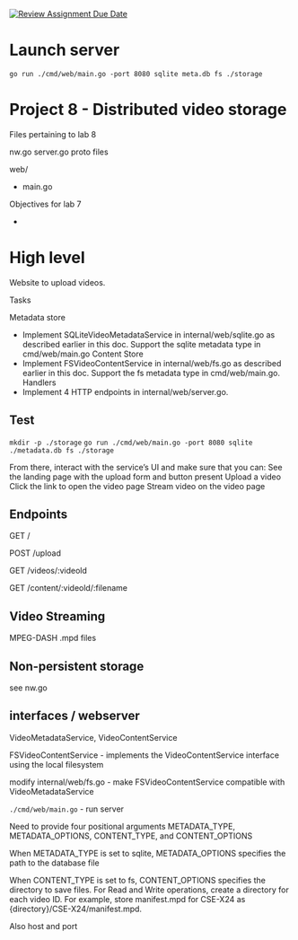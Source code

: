 [![Review Assignment Due Date](https://classroom.github.com/assets/deadline-readme-button-22041afd0340ce965d47ae6ef1cefeee28c7c493a6346c4f15d667ab976d596c.svg)](https://classroom.github.com/a/e5W8wwsN)

# Launch server

`go run ./cmd/web/main.go -port 8080 sqlite meta.db fs ./storage`

# Project 8 - Distributed video storage

Files pertaining to lab 8

nw.go
server.go
proto files

web/

- main.go

Objectives for lab 7

-

# High level

Website to upload videos.

Tasks

Metadata store

- Implement SQLiteVideoMetadataService in internal/web/sqlite.go as described earlier in this doc. Support the sqlite metadata type in cmd/web/main.go
  Content Store
- Implement FSVideoContentService in internal/web/fs.go as described earlier in this doc. Support the fs metadata type in cmd/web/main.go.
  Handlers
- Implement 4 HTTP endpoints in internal/web/server.go.

## Test

`mkdir -p ./storage`
`go run ./cmd/web/main.go -port 8080 sqlite ./metadata.db fs ./storage`

From there, interact with the service’s UI and make sure that you can:
See the landing page with the upload form and button present
Upload a video
Click the link to open the video page
Stream video on the video page

## Endpoints

GET /

POST /upload

GET /videos/:videold

GET /content/:videold/:filename

## Video Streaming

MPEG-DASH
.mpd files

## Non-persistent storage

see nw.go

## interfaces / webserver

VideoMetadataService, VideoContentService

FSVideoContentService - implements the VideoContentService interface using the local filesystem

modify internal/web/fs.go - make FSVideoContentService compatible with VideoMetadataService

`./cmd/web/main.go` - run server

Need to provide four positional arguments METADATA_TYPE, METADATA_OPTIONS, CONTENT_TYPE, and CONTENT_OPTIONS

When METADATA_TYPE is set to sqlite, METADATA_OPTIONS specifies the path to the database file

When CONTENT_TYPE is set to fs, CONTENT_OPTIONS specifies the directory to save files. For Read and Write operations, create a directory for each video ID. For example, store manifest.mpd for CSE-X24 as {directory}/CSE-X24/manifest.mpd.

Also host and port
